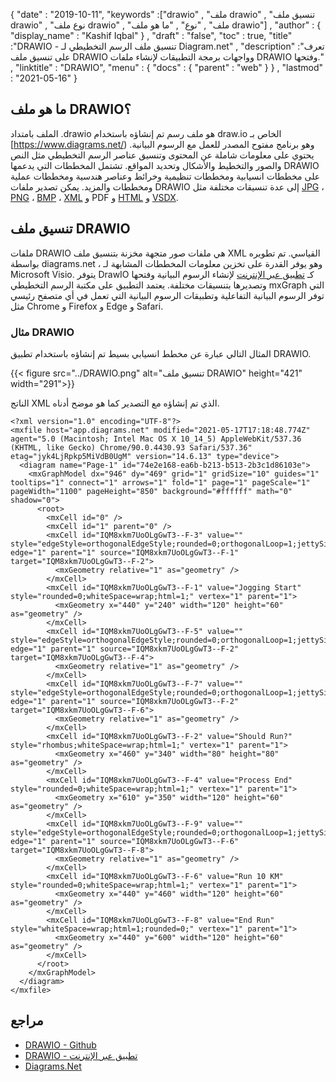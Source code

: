 {
  "date" : "2019-10-11",
  "keywords" :["drawio" , "ملف drawio" , "تنسيق ملف drawio" , "نوع ملف drawio" , "ملف" , "نوع" , "ما هو ملف drawio"] ,
  "author" : {
    "display_name" : "Kashif Iqbal"
} ,
  "draft" : "false",
  "toc" : true,
  "title" :"DRAWIO - تنسيق ملف الرسم التخطيطي لـ Diagram.net" ,
  "description" :"تعرف على تنسيق ملف DRAWIO وواجهات برمجة التطبيقات لإنشاء ملفات DRAWIO وفتحها." ,
  "linktitle" : "DRAWIO",
  "menu" : {
    "docs" : {
      "parent" : "web"
}
} ,
  "lastmod" : "2021-05-16"
}

## ما هو ملف DRAWIO؟

الملف بامتداد .drawio هو ملف رسم تم إنشاؤه باستخدام draw.io الخاص بـ [https://www.diagrams.net/) وهو برنامج مفتوح المصدر للعمل مع الرسوم البيانية. يحتوي على معلومات شاملة عن المحتوى وتنسيق عناصر الرسم التخطيطي مثل النص والصور والتخطيط والأشكال وتحديد المواقع. تشتمل المخططات التي يدعمها DRAWIO على مخططات انسيابية ومخططات تنظيمية وخرائط وعناصر هندسية ومخططات عملية ومخططات والمزيد. يمكن تصدير ملفات DRAWIO إلى عدة تنسيقات مختلفة مثل [JPG](/ar/image/jpeg/) ، [PNG](/ar/image/png/) ، [BMP](/ar/image/bmp/) ، [XML](/ar/web/xml/) و PDF و [HTML](/ar/web/html/) و [VSDX](/ar/image/vsdx/).

## تنسيق ملف DRAWIO

ملفات DRAWIO هي ملفات صور متجهة مخزنة بتنسيق ملف XML القياسي. تم تطويره بواسطة diagrams.net ، وهو يوفر القدرة على تخزين معلومات المخططات المشابهة لـ Microsoft Visio. يتوفر DrawIO كـ [تطبيق عبر الإنترنت](https://app.diagrams.net/) لإنشاء الرسوم البيانية وفتحها وتصديرها بتنسيقات مختلفة. يعتمد التطبيق على مكتبة الرسم التخطيطي mxGraph التي توفر الرسوم البيانية التفاعلية وتطبيقات الرسوم البيانية التي تعمل في أي متصفح رئيسي مثل Chrome و Firefox و Edge و Safari.

### مثال DRAWIO

المثال التالي عبارة عن مخطط انسيابي بسيط تم إنشاؤه باستخدام تطبيق DRAWIO.

{{< figure src="../DRAWIO.png" alt="تنسيق ملف DRAWIO" height="421" width="291">}}

الناتج XML الذي تم إنشاؤه مع التصدير كما هو موضح أدناه.

```
<?xml version="1.0" encoding="UTF-8"?>
<mxfile host="app.diagrams.net" modified="2021-05-17T17:18:48.774Z" agent="5.0 (Macintosh; Intel Mac OS X 10_14_5) AppleWebKit/537.36 (KHTML, like Gecko) Chrome/90.0.4430.93 Safari/537.36" etag="jyk4LjRpkp5MiVdB0UgM" version="14.6.13" type="device">
  <diagram name="Page-1" id="74e2e168-ea6b-b213-b513-2b3c1d86103e">
    <mxGraphModel dx="946" dy="469" grid="1" gridSize="10" guides="1" tooltips="1" connect="1" arrows="1" fold="1" page="1" pageScale="1" pageWidth="1100" pageHeight="850" background="#ffffff" math="0" shadow="0">
      <root>
        <mxCell id="0" />
        <mxCell id="1" parent="0" />
        <mxCell id="IQM8xkm7UoOLgGwT3--F-3" value="" style="edgeStyle=orthogonalEdgeStyle;rounded=0;orthogonalLoop=1;jettySize=auto;html=1;" edge="1" parent="1" source="IQM8xkm7UoOLgGwT3--F-1" target="IQM8xkm7UoOLgGwT3--F-2">
          <mxGeometry relative="1" as="geometry" />
        </mxCell>
        <mxCell id="IQM8xkm7UoOLgGwT3--F-1" value="Jogging Start" style="rounded=0;whiteSpace=wrap;html=1;" vertex="1" parent="1">
          <mxGeometry x="440" y="240" width="120" height="60" as="geometry" />
        </mxCell>
        <mxCell id="IQM8xkm7UoOLgGwT3--F-5" value="" style="edgeStyle=orthogonalEdgeStyle;rounded=0;orthogonalLoop=1;jettySize=auto;html=1;" edge="1" parent="1" source="IQM8xkm7UoOLgGwT3--F-2" target="IQM8xkm7UoOLgGwT3--F-4">
          <mxGeometry relative="1" as="geometry" />
        </mxCell>
        <mxCell id="IQM8xkm7UoOLgGwT3--F-7" value="" style="edgeStyle=orthogonalEdgeStyle;rounded=0;orthogonalLoop=1;jettySize=auto;html=1;" edge="1" parent="1" source="IQM8xkm7UoOLgGwT3--F-2" target="IQM8xkm7UoOLgGwT3--F-6">
          <mxGeometry relative="1" as="geometry" />
        </mxCell>
        <mxCell id="IQM8xkm7UoOLgGwT3--F-2" value="Should Run?" style="rhombus;whiteSpace=wrap;html=1;" vertex="1" parent="1">
          <mxGeometry x="460" y="340" width="80" height="80" as="geometry" />
        </mxCell>
        <mxCell id="IQM8xkm7UoOLgGwT3--F-4" value="Process End" style="rounded=0;whiteSpace=wrap;html=1;" vertex="1" parent="1">
          <mxGeometry x="610" y="350" width="120" height="60" as="geometry" />
        </mxCell>
        <mxCell id="IQM8xkm7UoOLgGwT3--F-9" value="" style="edgeStyle=orthogonalEdgeStyle;rounded=0;orthogonalLoop=1;jettySize=auto;html=1;" edge="1" parent="1" source="IQM8xkm7UoOLgGwT3--F-6" target="IQM8xkm7UoOLgGwT3--F-8">
          <mxGeometry relative="1" as="geometry" />
        </mxCell>
        <mxCell id="IQM8xkm7UoOLgGwT3--F-6" value="Run 10 KM" style="rounded=0;whiteSpace=wrap;html=1;" vertex="1" parent="1">
          <mxGeometry x="440" y="460" width="120" height="60" as="geometry" />
        </mxCell>
        <mxCell id="IQM8xkm7UoOLgGwT3--F-8" value="End Run" style="whiteSpace=wrap;html=1;rounded=0;" vertex="1" parent="1">
          <mxGeometry x="440" y="600" width="120" height="60" as="geometry" />
        </mxCell>
      </root>
    </mxGraphModel>
  </diagram>
</mxfile>

```

## مراجع ##

* [DRAWIO - Github](https://github.com/jgraph/drawio)
* [DRAWIO - تطبيق عبر الإنترنت](https://app.diagrams.net/)
* [Diagrams.Net](https://www.diagrams.net/)

